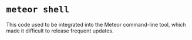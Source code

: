 # `meteor shell`

This code used to be integrated into the Meteor command-line tool, which
made it difficult to release frequent updates.
